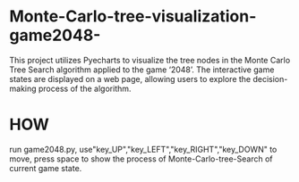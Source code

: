 # Monte-Carlo-tree-visualization-game2048-
This project utilizes Pyecharts to visualize the tree nodes in the Monte Carlo Tree Search algorithm applied to the game ‘2048’. The interactive game states are displayed on a web page, allowing users to explore the decision-making process of the algorithm.
# HOW
run game2048.py, use"key_UP","key_LEFT","key_RIGHT","key_DOWN" to move, press space to show the process of Monte-Carlo-tree-Search of current game state.
